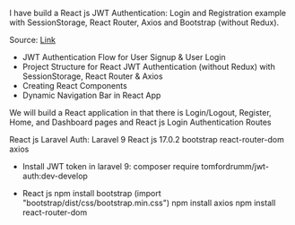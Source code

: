 <p>I have build a React js JWT Authentication: Login and Registration example with SessionStorage, React Router, Axios and Bootstrap (without Redux).</p>
<p>
Source: <a href="https://www.youtube.com/watch?v=9tlute6epkk&list=PLT51dtioU1pNoJ1C-TJbp13hEw7NmJv6i&index=5">Link</a>
</p>

- JWT Authentication Flow for User Signup & User Login
- Project Structure for React JWT Authentication (without Redux) with SessionStorage, React Router & Axios
- Creating React Components
- Dynamic Navigation Bar in React App

We will build a React application in that there is Login/Logout, Register, Home, and Dashboard pages and React js Login Authentication Routes

React js Laravel Auth:
Laravel 9
React js 17.0.2
bootstrap
react-router-dom
axios

- Install JWT token in laravel  9:
composer require tomfordrumm/jwt-auth:dev-develop

- React js 
npm install bootstrap 
     (import "bootstrap/dist/css/bootstrap.min.css")
npm install axios 
npm install react-router-dom
